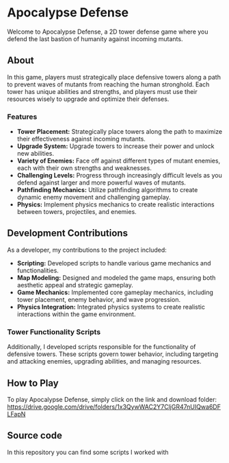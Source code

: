 

# Apocalypse Defense

Welcome to Apocalypse Defense, a 2D tower defense game where you defend the last bastion of humanity against incoming mutants.

## About

In this game, players must strategically place defensive towers along a path to prevent waves of mutants from reaching the human stronghold. Each tower has unique abilities and strengths, and players must use their resources wisely to upgrade and optimize their defenses.

### Features

- **Tower Placement:** Strategically place towers along the path to maximize their effectiveness against incoming mutants.
- **Upgrade System:** Upgrade towers to increase their power and unlock new abilities.
- **Variety of Enemies:** Face off against different types of mutant enemies, each with their own strengths and weaknesses.
- **Challenging Levels:** Progress through increasingly difficult levels as you defend against larger and more powerful waves of mutants.
- **Pathfinding Mechanics:** Utilize pathfinding algorithms to create dynamic enemy movement and challenging gameplay.
- **Physics:** Implement physics mechanics to create realistic interactions between towers, projectiles, and enemies.

## Development Contributions

As a developer, my contributions to the project included:

- **Scripting:** Developed scripts to handle various game mechanics and functionalities.
- **Map Modeling:** Designed and modeled the game maps, ensuring both aesthetic appeal and strategic gameplay.
- **Game Mechanics:** Implemented core gameplay mechanics, including tower placement, enemy behavior, and wave progression.
- **Physics Integration:** Integrated physics systems to create realistic interactions within the game environment.

### Tower Functionality Scripts

Additionally, I developed scripts responsible for the functionality of defensive towers. These scripts govern tower behavior, including targeting and attacking enemies, upgrading abilities, and managing resources.

## How to Play

To play Apocalypse Defense, simply click on the link and download folder: https://drive.google.com/drive/folders/1x3QywWAC2Y7CljGR47nUIQwa6DFLFapN

## Source code

In this repository you can find some scripts I worked with
